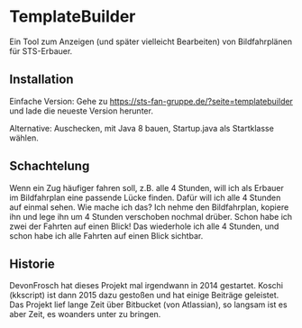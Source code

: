 # TemplateBuilder

Ein Tool zum Anzeigen (und später vielleicht Bearbeiten) von Bildfahrplänen für STS-Erbauer.

## Installation

Einfache Version: Gehe zu https://sts-fan-gruppe.de/?seite=templatebuilder und lade die neueste Version herunter.

Alternative: Auschecken, mit Java 8 bauen, Startup.java als Startklasse wählen.

## Schachtelung

Wenn ein Zug häufiger fahren soll, z.B. alle 4 Stunden, will ich als Erbauer im Bildfahrplan eine passende Lücke finden.
Dafür will ich alle 4 Stunden auf einmal sehen. Wie mache ich das?
Ich nehme den Bildfahrplan, kopiere ihn und lege ihn um 4 Stunden verschoben nochmal drüber.
Schon habe ich zwei der Fahrten auf einen Blick!
Das wiederhole ich alle 4 Stunden, und schon habe ich alle Fahrten auf einen Blick sichtbar.

## Historie

DevonFrosch hat dieses Projekt mal irgendwann in 2014 gestartet.
Koschi (kkscript) ist dann 2015 dazu gestoßen und hat einige Beiträge geleistet.
Das Projekt lief lange Zeit über Bitbucket (von Atlassian), so langsam ist es aber Zeit, es woanders unter zu bringen.
